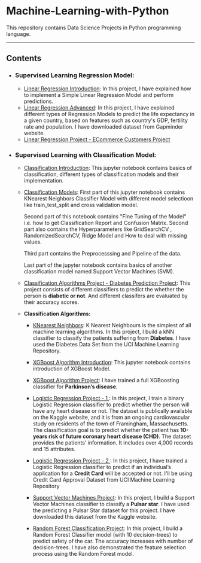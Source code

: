 # Machine-Learning-with-Python

This repository contains Data Science Projects in Python programming language.

-------------------------------------------------------------------------------------------------

## Contents 
  - ### Supervised Learning Regression Model:
    * [Linear Regression Introduction](https://github.com/Ravjot03/Machine-Learning-Models/tree/master/Regression%20Models/Linear%20Regression/Introduction):
    In this project, I have explained how to implement a Simple Linear Regression Model and perform predictions.
    * [Linear Regression Advanced](https://github.com/Ravjot03/Machine-Learning-Models/tree/master/Regression%20Models/Linear%20Regression/Advanced):
    In this project, I have explained different types of Regression Models to predict the life expectancy in a given country, based on features such as country's GDP, fertility rate and population. I have downloaded dataset from Gapminder website.
    * [Linear Regression Project - ECommerce Customers Project](https://github.com/Ravjot03/E-Commerce-Customers-Project)
    
  - ### Supervised Learning with Classification Model:
    * [Classification Introduction](https://github.com/Ravjot03/Machine-Learning-Models/blob/master/Classification/ClassificationIntro.ipynb):
      This jupyter notebook contains basics of classification, different types of classification models and their implementation.
    * [Classification Models](https://github.com/Ravjot03/Machine-Learning-Models/blob/master/Classification/ClassificationDataCampModels.ipynb):
      First part of this jupyter notebook contains KNearest Neighbors Classifier Model with different model selectioon like train_test_split and cross validation model.

      Second part of this notebook contains "Fine Tuning of the Model" i.e. how to get Classification Report and Confusion Matrix.
      Second part also contains the Hyperparameters like GridSearchCV , RandomizedSearchCV, Ridge Model and How to deal with missing values.

      Third part contains the Preprocesssing and Pipeline of the data.

      Last part of the jupyter notebook contains basics of another classification model named Support Vector Machines (SVM).
      
    * [Classification Algorithms Project - Diabetes Prediction Project](https://github.com/Ravjot03/Diabetes-Prediction):
      This project consists of different classifiers to predict the whether the person is **diabetic or not**. And different classifers are evaluated by their accuracy scores.
    
    * **Classification Algorithms:**
      
      - [KNearest Neighbors](https://github.com/Ravjot03/Machine-Learning-Models/blob/master/Classification/ClassificationDataCampModels.ipynb):
        K Nearest Neighbours is the simplest of all machine learning algorithms. In this project, I build a kNN classifier to classify the patients suffering from **Diabetes**. I have used the Diabetes Data Set from the UCI Machine Learning Repository.
      
      - [XGBoost Algorithm Introduction](https://github.com/Ravjot03/Machine-Learning-Models/blob/master/Classification/XGBoost.ipynb):
        This jupyter notebook contains introduction of XGBoost Model.
      - [XGBoost Algorithm Project](https://github.com/Ravjot03/Parkinsons-Disease):
        I have trained a full XGBoosting classifier for **Parkinson’s disease**.
        
      - [Logistic Regression Project - 1 ](https://github.com/Ravjot03/Heart-Disease-Prediction):
        In this project, I train a binary Logistic Regression classifier to predict whether the person will have any heart disease or not. The dataset is publically available on the Kaggle website, and it is from an ongoing cardiovascular study on residents of the town of Framingham, Massachusetts. The classification goal is to predict whether the patient has **10-years risk of future coronary heart disease (CHD)**. The dataset provides the patients’ information. It includes over 4,000 records and 15 attributes.
        
      - [Logistic Regression Project - 2 ](https://github.com/Ravjot03/Predicting-Credit-Card-Approvals):
        In this project, I have trained a Logistic Regression classifier to predict if an individual’s application for a **Credit Card** will be accepted or not. I'll be using Credit Card Approval Dataset from UCI Machine Learning Repository
        
      - [Support Vector Machines Project](https://github.com/Ravjot03/Support-Vector-Machines-Project):
        In this project, I build a Support Vector Machines classifier to classify a **Pulsar star**. I have used the predicting a Pulsar Star dataset for this project. I have downloaded this dataset from the Kaggle website.
        
      - [Random Forest Classification Project](https://github.com/Ravjot03/Random-Forest-Classification-Project):
       In this project, I build a Random Forest Classifier model (with 10 decision-trees) to predict safety of the car. The accuracy increases with number of decision-trees. I have also demonstrated the feature selection process using the Random Forest model.
